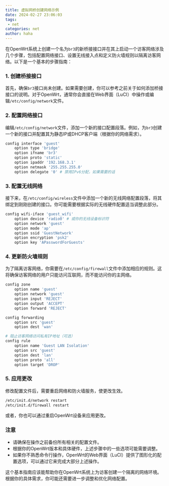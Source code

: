 ```yaml
---
title: 虚拟网桥创建网络示例
date: 2024-02-27 23:06:03
tags: 
 - net
categories: net
author: haha
---
```


在OpenWrt系统上创建一个名为`br3`的新桥接接口并在其上启动一个访客网络涉及几个步骤，包括配置网络接口、设置无线接入点和定义防火墙规则以隔离访客网络。以下是一个基本的步骤指南：

### 1. 创建桥接接口

首先，确保`br3`接口尚未创建。如果需要创建，你可以参考之前关于如何添加桥接接口的说明。对于OpenWrt，通常你会直接在Web界面（LuCI）中操作或编辑`/etc/config/network`文件。

### 2. 配置网络接口

编辑`/etc/config/network`文件，添加一个新的接口配置段落。例如，为`br3`创建一个新的接口并配置其为静态IP或DHCP客户端（根据你的网络需求）。

```sh
config interface 'guest'
    option type 'bridge'
    option ifname 'br3'
    option proto 'static'
    option ipaddr '192.168.3.1'
    option netmask '255.255.255.0'
    option delegate '0' # 禁用IPv6分配，如果需要的话
```

### 3. 配置无线网络

接下来，在`/etc/config/wireless`文件中添加一个新的无线网络配置段落，将其绑定到刚刚创建的接口。你可能需要根据实际的无线硬件配置适当调整此部分。

```sh
config wifi-iface 'guest_wifi'
    option device 'radio0' # 或你的无线设备标识符
    option network 'guest'
    option mode 'ap'
    option ssid 'GuestNetwork'
    option encryption 'psk2'
    option key 'APasswordForGuests'
```

### 4. 更新防火墙规则

为了隔离访客网络，你需要在`/etc/config/firewall`文件中添加相应的规则。这将确保访客网络的用户只能访问互联网，而不能访问你的主网络。

```sh
config zone
    option name 'guest'
    option network 'guest'
    option input 'REJECT'
    option output 'ACCEPT'
    option forward 'REJECT'

config forwarding
    option src 'guest'
    option dest 'wan'

# 阻止访客网络访问私有IP地址（可选）
config rule
    option name 'Guest LAN Isolation'
    option src 'guest'
    option dest 'lan'
    option proto 'all'
    option target 'DROP'
```

### 5. 应用更改

修改配置文件后，需要重启网络和防火墙服务，使更改生效。

```sh
/etc/init.d/network restart
/etc/init.d/firewall restart
```

或者，你也可以通过重启OpenWrt设备来应用更改。

### 注意

- 请确保在操作之前备份所有相关的配置文件。
- 根据你的OpenWrt版本和具体硬件，上述步骤中的一些选项可能需要调整。
- 如果你不熟悉命令行操作，OpenWrt的Web界面（LuCI）提供了图形化的配置选项，可以通过它来完成大部分上述操作。

这个基本指南应该能帮助你在OpenWrt系统上为访客创建一个隔离的网络环境。根据你的具体需求，你可能还需要进一步调整和优化网络配置。